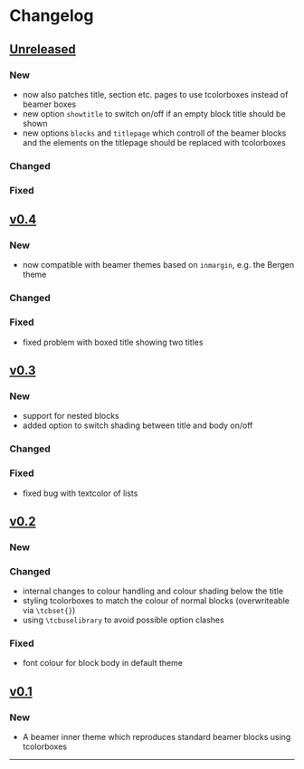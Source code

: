 # Changelog

## [Unreleased]

### New

- now also patches title, section etc. pages to use tcolorboxes instead of beamer boxes
- new option `showtitle` to switch on/off if an empty block title should be shown
- new options `blocks` and `titlepage` which controll of the beamer blocks and the elements on the titlepage should be replaced with tcolorboxes

### Changed

### Fixed


## [v0.4]

### New

- now compatible with beamer themes based on `inmargin`, e.g. the Bergen theme

### Changed

### Fixed

- fixed problem with boxed title showing two titles

## [v0.3]

### New

- support for nested blocks
- added option to switch shading between title and body on/off

### Changed

### Fixed

- fixed bug with textcolor of lists

## [v0.2]

### New

### Changed

- internal changes to colour handling and colour shading below the title
- styling tcolorboxes to match the colour of normal blocks (overwriteable via `\tcbset{}`)
- using `\tcbuselibrary` to avoid possible option clashes

### Fixed

- font colour for block body in default theme

## [v0.1]

### New

- A beamer inner theme which reproduces standard beamer blocks using tcolorboxes

------

[Unreleased]: https://github.com/samcarter/beamertheme-tcolorbox/compare/v0.4...HEAD
[v0.4]: https://github.com/samcarter/beamertheme-tcolorbox/compare/v0.3...v0.4
[v0.3]: https://github.com/samcarter/beamertheme-tcolorbox/compare/v0.2...v0.3
[v0.2]: https://github.com/samcarter/beamertheme-tcolorbox/compare/v0.1...v0.2
[v0.1]: https://github.com/samcarter/beamertheme-tcolorbox/compare/v0.0...v0.1
